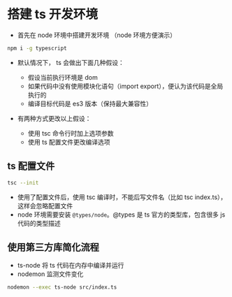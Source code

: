 # 搭建 ts 开发环境

- 首先在 node 环境中搭建开发环境 （node 环境方便演示）

```bash
npm i -g typescript
```

- 默认情况下， ts 会做出下面几种假设：

  - 假设当前执行环境是 dom
  - 如果代码中没有使用模块化语句（import export），便认为该代码是全局执行的
  - 编译目标代码是 es3 版本（保持最大兼容性）

- 有两种方式更改以上假设：
  - 使用 tsc 命令行时加上选项参数
  - 使用 ts 配置文件更改编译选项

## ts 配置文件

```bash
tsc --init
```

- 使用了配置文件后，使用 tsc 编译时，不能后写文件名（比如 tsc index.ts），这样会忽略配置文件
- node 环境需要安装 `@types/node`。@types 是 ts 官方的类型库，包含很多 js 代码的类型描述

## 使用第三方库简化流程

- ts-node 将 ts 代码在内存中编译并运行
- nodemon 监测文件变化

```bash
nodemon --exec ts-node src/index.ts
```
